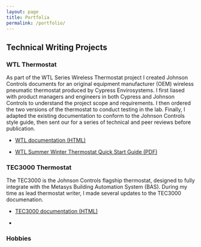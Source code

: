 ```yaml
---
layout: page
title: Portfolia
permalink: /portfolio/
---
```


## Technical Writing Projects ##

### WTL Thermostat ###
As part of the WTL Series Wireless Thermostat project I created Johnson Controls documents for an original equipment manufacturer (OEM) wireless pneumatic thermostat produced by Cypress Envirosystems. I first liased with product managers and engineers in both Cypress and Johnson Controls to understand the project scope and requirements. I then ordered the two versions of the thermostat to conduct testing in the lab. Finally, I adapted the existing documentation to conform to the Johnson Controls style guide, then sent our for a series of technical and peer reviews before publication.

* [WTL documentation (HTML)
](https://docs.johnsoncontrols.com/bas/search/all?query=wtl&filters=ft%253AisPublication~%2522true%2522&content-lang=en-US)

* [WTL Summer Winter Thermostat Quick Start Guide (PDF)](https://github.com/dananthonyobrien/site/blob/gh-pages/A163816VA2.pdf)


### TEC3000 Thermostat ###
The TEC3000 is the Johnson Controls flagship thermostat, designed to fully integrate with the Metasys Building Automation System (BAS). During my time as lead thermostat writer, I made several updates to the TEC3000 documenation. 

* [TEC3000 documentation (HTML)](https://docs.johnsoncontrols.com/bas/search/all?query=tec3000&filters=ft%253AisPublication~%2522true%2522&period=custom_2021-05-01_2024-02-05&content-lang=en-US)

* 


### Hobbies ###



